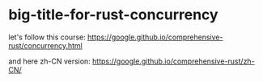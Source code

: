 # big-title-for-rust-concurrency

let's follow this course: https://google.github.io/comprehensive-rust/concurrency.html

and here zh-CN version: https://google.github.io/comprehensive-rust/zh-CN/